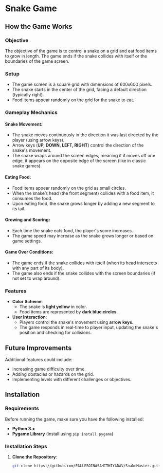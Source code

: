 # Snake Game

## How the Game Works

### Objective
The objective of the game is to control a snake on a grid and eat food items to grow in length. The game ends if the snake collides with itself or the boundaries of the game screen.

### Setup
- The game screen is a square grid with dimensions of 600x600 pixels.
- The snake starts in the center of the grid, facing a default direction (typically right).
- Food items appear randomly on the grid for the snake to eat.

### Gameplay Mechanics

#### Snake Movement:
- The snake moves continuously in the direction it was last directed by the player (using arrow keys).
- Arrow keys (**UP, DOWN, LEFT, RIGHT**) control the direction of the snake's movement.
- The snake wraps around the screen edges, meaning if it moves off one edge, it appears on the opposite edge of the screen (like in classic snake games).

#### Eating Food:
- Food items appear randomly on the grid as small circles.
- When the snake’s head (the front segment) collides with a food item, it consumes the food.
- Upon eating food, the snake grows longer by adding a new segment to its tail.

#### Growing and Scoring:
- Each time the snake eats food, the player's score increases.
- The game speed may increase as the snake grows longer or based on game settings.

#### Game Over Conditions:
- The game ends if the snake collides with itself (when its head intersects with any part of its body).
- The game also ends if the snake collides with the screen boundaries (if not set to wrap around).

### Features

- **Color Scheme**:
  - The snake is **light yellow** in color.
  - Food items are represented by **dark blue circles**.
- **User Interaction**:
  - Players control the snake's movement using **arrow keys**.
  - The game responds in real-time to player input, updating the snake's position and checking for collisions.

## Future Improvements
Additional features could include:
- Increasing game difficulty over time.
- Adding obstacles or hazards on the grid.
- Implementing levels with different challenges or objectives.

## Installation

### Requirements
Before running the game, make sure you have the following installed:
- **Python 3.x**
- **Pygame Library** (install using `pip install pygame`)

### Installation Steps
1. **Clone the Repository**:
   ```bash
   git clone https://github.com/PALLEBOINASAHITHIYADAV/SnakeMaster.git

